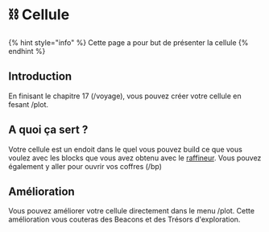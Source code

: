 # ⛓️ Cellule
{% hint style="info" %} Cette page a pour but de présenter la cellule {% endhint %}
## Introduction
En finisant le chapitre 17 (/voyage), vous pouvez créer votre cellule en fesant /plot.

## A quoi ça sert ?
Votre cellule est un endoit dans le quel vous pouvez build ce que vous voulez avec les blocks que vous avez obtenu avec le [raffineur](jeux/prison/exploration/raffineur.md).
Vous pouvez également y aller pour ouvrir vos coffres (/bp)

## Amélioration
Vous pouvez améliorer votre cellule directement dans le menu /plot.
Cette amélioration vous couteras des Beacons et des Trésors d'exploration.
